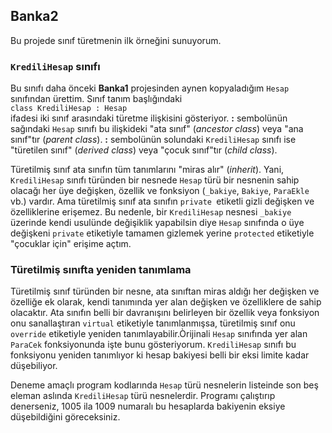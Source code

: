 ﻿## Banka2
Bu projede sınıf türetmenin ilk örneğini sunuyorum.

### `KrediliHesap` sınıfı
Bu sınıfı daha önceki **Banka1** projesinden aynen
kopyaladığım `Hesap` sınıfından ürettim.
Sınıf tanım başlığındaki<br>
`class KrediliHesap : Hesap`<br>
ifadesi iki sınıf arasındaki türetme ilişkisini
gösteriyor. **:** sembolünün sağındaki `Hesap`
sınıfı bu ilişkideki "ata sınıf" (*ancestor class*)
veya "ana sınıf"tır (*parent class*).
**:** sembolünün solundaki `KrediliHesap` sınıfı
ise "türetilen sınıf" (*derived class*)
veya "çocuk sınıf"tır (*child class*).

Türetilmiş sınıf ata sınıfın tüm tanımlarını
"miras alır" (*inherit*). Yani, `KrediliHesap`
sınıfı türünden bir nesnede `Hesap` türü
bir nesnenin sahip olacağı her üye değişken,
özellik ve fonksiyon (`_bakiye`, `Bakiye`, `ParaEkle` vb.)
vardır. Ama türetilmiş sınıf ata sınıfın `private
`etiketli gizli değişken ve özelliklerine erişemez.
Bu nedenle, bir `KrediliHesap` nesnesi
`_bakiye` üzerinde kendi usulünde değişiklik
yapabilsin diye `Hesap` sınıfında o üye değişkeni
`private` etiketiyle tamamen gizlemek yerine
`protected` etiketiyle "çocuklar için" erişime açtım.

### Türetilmiş sınıfta yeniden tanımlama
Türetilmiş sınıf türünden bir nesne,
ata sınıftan miras aldığı her değişken ve özelliğe 
ek olarak, kendi tanımında yer alan değişken
ve özelliklere de sahip olacaktır.
Ata sınıfın belli bir davranışını belirleyen
bir özellik veya fonksiyon onu sanallaştıran
`virtual` etiketiyle tanımlanmışsa,
türetilmiş sınıf onu `override` etiketiyle
yeniden tanımlayabilir.Òrijinali `Hesap` sınıfında
yer alan `ParaCek` fonksiyonunda işte bunu gösteriyorum.
`KrediliHesap` sınıfı bu fonksiyonu yeniden
tanımlıyor ki hesap bakiyesi belli bir eksi limite
kadar düşebiliyor.

Deneme amaçlı program kodlarında `Hesap` türü
nesnelerin listeinde son beş eleman aslında
`KrediliHesap` türü nesnelerdir.
Programı çalıştırıp denerseniz,
1005 ila 1009 numaralı bu hesaplarda
bakiyenin eksiye düşebildiğini göreceksiniz.